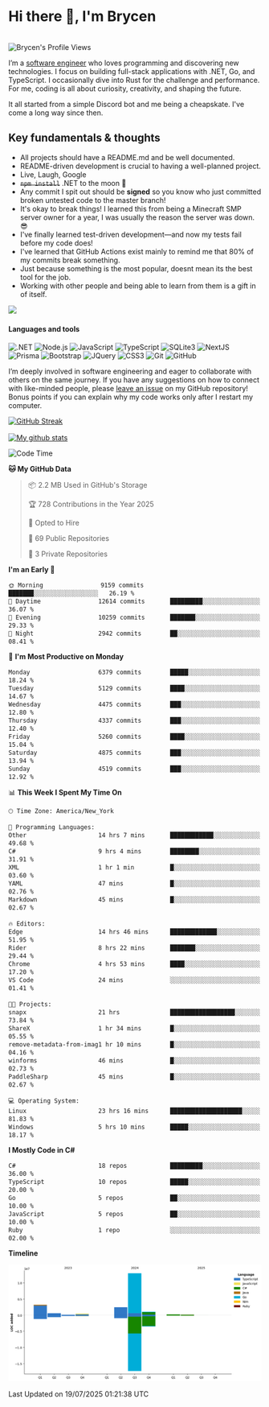 # Hi there 👋, I'm Brycen

<br>
<img src="https://komarev.com/ghpvc/?username=BrycensRanch" alt="Brycen's Profile Views" />

I’m a [software engineer](https://en.wikipedia.org/wiki/Software_engineering) who loves programming and discovering new technologies. I focus on building full-stack applications with .NET, Go, and TypeScript. I occasionally dive into Rust for the challenge and performance. For me, coding is all about curiosity, creativity, and shaping the future.

It all started from a simple Discord bot and me being a cheapskate. I've come a long way since then.

## Key fundamentals & thoughts

- All projects should have a README.md and be well documented.
- README-driven development is crucial to having a well-planned project.
- Live, Laugh, Google
- ~~`npm install`~~ .NET to the moon 🚀
- Any commit I spit out should be **signed** so you know who just committed broken untested code to the master branch!
- It's okay to break things! I learned this from being a Minecraft SMP server owner for a year, I was usually the reason the server was down. 😎
- I've finally learned test-driven development—and now my tests fail before my code does!
- I've learned that GitHub Actions exist mainly to remind me that 80% of my commits break something.
- Just because something is the most popular, doesnt mean its the best tool for the job.
- Working with other people and being able to learn from them is a gift in of itself.

<img src="https://res.cloudinary.com/practicaldev/image/fetch/s--OoBLh7-Q--/c_limit%2Cf_auto%2Cfl_progressive%2Cq_auto%2Cw_880/https://cdn-images-1.medium.com/max/1614/1%2A8BlqJ8lNVZzuRjAg1mZ50w.png" height="400"/>

<h4>Languages and tools</h4>
<p>
  <img src="https://img.shields.io/badge/.NET-%23512BD4.svg?&style=for-the-badge&logo=dotnet&logoColor=white" alt=".NET" />
  <img src="https://img.shields.io/badge/node.js%20-%2343853D.svg?&style=for-the-badge&logo=node.js&logoColor=white" alt="Node.js" />
  <img src="https://img.shields.io/badge/javascript%20-%23323330.svg?&style=for-the-badge&logo=javascript&logoColor=%23F7DF1E" alt="JavaScript" />
  <img src="https://img.shields.io/badge/typescript%20-%23323330.svg?&style=for-the-badge&logo=typescript&logoColor=#3467eb" alt="TypeScript" />
  <img src="https://img.shields.io/badge/sqlite3%20-%23323330.svg?&style=for-the-badge&logo=sqlite&logoColor=#3467eb" alt="SQLite3" />
  <img src="https://img.shields.io/badge/Next.JS%20-%23323330.svg?&style=for-the-badge&logo=next.js&logoColor=#3467eb" alt="NextJS" />
  <img src="https://img.shields.io/badge/Prisma%20-%23323330.svg?&style=for-the-badge&logo=prisma&logoColor=#3467eb" alt="Prisma" />
  <img src="https://img.shields.io/badge/bootstrap%20-%23323330.svg?&style=for-the-badge&logo=bootstrap" alt="Bootstrap" />
  <img src="https://img.shields.io/badge/jquery%20-%23323330.svg?&style=for-the-badge&logo=jquery" alt="JQuery" />
  <img src="https://img.shields.io/badge/css3%20-%23323330.svg?&style=for-the-badge&logo=css3" alt="CSS3" />
  <img src="https://img.shields.io/badge/git%20-%23323330.svg?&style=for-the-badge&logo=git" alt="Git" />
  <img src="https://img.shields.io/badge/github%20-%23323330.svg?&style=for-the-badge&logo=github" alt="GitHub" />
</p>

I’m deeply involved in software engineering and eager to collaborate with others on the same journey. If you have any suggestions on how to connect with like-minded people, please [leave an issue](https://github.com/BrycensRanch/BrycensRanch/issues/new) on my GitHub repository! Bonus points if you can explain why my code works only after I restart my computer. 

<p><a href="https://git.io/streak-stats"><img src=https://github-readme-streak-stats-eight.vercel.app?user=BrycensRanch&amp;theme=dark&amp;hide_border=true&fire=EB5454&amp;ring=0CEB19" alt="GitHub Streak"></a></p>

<a href="https://github.com/anuraghazra/github-readme-stats">
  <img align="center" src="https://github-readme-stats.anuraghazra1.vercel.app/api?username=BrycensRanch&show_icons=true&line_height=27&include_all_commits=true" alt="My github stats" />
</a>

<!--START_SECTION:waka-->
![Code Time](http://img.shields.io/badge/Code%20Time-2%2C405%20hrs%2043%20mins-blue)

**🐱 My GitHub Data** 

> 📦 2.2 MB Used in GitHub's Storage 
 > 
> 🏆 728 Contributions in the Year 2025
 > 
> 💼 Opted to Hire
 > 
> 📜 69 Public Repositories 
 > 
> 🔑 3 Private Repositories 
 > 
**I'm an Early 🐤** 

```text
🌞 Morning                9159 commits        ███████░░░░░░░░░░░░░░░░░░   26.19 % 
🌆 Daytime                12614 commits       █████████░░░░░░░░░░░░░░░░   36.07 % 
🌃 Evening                10259 commits       ███████░░░░░░░░░░░░░░░░░░   29.33 % 
🌙 Night                  2942 commits        ██░░░░░░░░░░░░░░░░░░░░░░░   08.41 % 
```
📅 **I'm Most Productive on Monday** 

```text
Monday                   6379 commits        █████░░░░░░░░░░░░░░░░░░░░   18.24 % 
Tuesday                  5129 commits        ████░░░░░░░░░░░░░░░░░░░░░   14.67 % 
Wednesday                4475 commits        ███░░░░░░░░░░░░░░░░░░░░░░   12.80 % 
Thursday                 4337 commits        ███░░░░░░░░░░░░░░░░░░░░░░   12.40 % 
Friday                   5260 commits        ████░░░░░░░░░░░░░░░░░░░░░   15.04 % 
Saturday                 4875 commits        ███░░░░░░░░░░░░░░░░░░░░░░   13.94 % 
Sunday                   4519 commits        ███░░░░░░░░░░░░░░░░░░░░░░   12.92 % 
```


📊 **This Week I Spent My Time On** 

```text
🕑︎ Time Zone: America/New_York

💬 Programming Languages: 
Other                    14 hrs 7 mins       ████████████░░░░░░░░░░░░░   49.68 % 
C#                       9 hrs 4 mins        ████████░░░░░░░░░░░░░░░░░   31.91 % 
XML                      1 hr 1 min          █░░░░░░░░░░░░░░░░░░░░░░░░   03.60 % 
YAML                     47 mins             █░░░░░░░░░░░░░░░░░░░░░░░░   02.76 % 
Markdown                 45 mins             █░░░░░░░░░░░░░░░░░░░░░░░░   02.67 % 

🔥 Editors: 
Edge                     14 hrs 46 mins      █████████████░░░░░░░░░░░░   51.95 % 
Rider                    8 hrs 22 mins       ███████░░░░░░░░░░░░░░░░░░   29.44 % 
Chrome                   4 hrs 53 mins       ████░░░░░░░░░░░░░░░░░░░░░   17.20 % 
VS Code                  24 mins             ░░░░░░░░░░░░░░░░░░░░░░░░░   01.41 % 

🐱‍💻 Projects: 
snapx                    21 hrs              ██████████████████░░░░░░░   73.84 % 
ShareX                   1 hr 34 mins        █░░░░░░░░░░░░░░░░░░░░░░░░   05.55 % 
remove-metadata-from-imag1 hr 10 mins        █░░░░░░░░░░░░░░░░░░░░░░░░   04.16 % 
winforms                 46 mins             █░░░░░░░░░░░░░░░░░░░░░░░░   02.73 % 
PaddleSharp              45 mins             █░░░░░░░░░░░░░░░░░░░░░░░░   02.67 % 

💻 Operating System: 
Linux                    23 hrs 16 mins      ████████████████████░░░░░   81.83 % 
Windows                  5 hrs 10 mins       █████░░░░░░░░░░░░░░░░░░░░   18.17 % 
```

**I Mostly Code in C#** 

```text
C#                       18 repos            █████████░░░░░░░░░░░░░░░░   36.00 % 
TypeScript               10 repos            █████░░░░░░░░░░░░░░░░░░░░   20.00 % 
Go                       5 repos             ██░░░░░░░░░░░░░░░░░░░░░░░   10.00 % 
JavaScript               5 repos             ██░░░░░░░░░░░░░░░░░░░░░░░   10.00 % 
Ruby                     1 repo              ░░░░░░░░░░░░░░░░░░░░░░░░░   02.00 % 
```



**Timeline**

![Lines of Code chart](https://raw.githubusercontent.com/BrycensRanch/BrycensRanch/main/assets/bar_graph.png)


 Last Updated on 19/07/2025 01:21:38 UTC
<!--END_SECTION:waka-->

<!--
**BrycensRanch/BrycensRanch** is a ✨ _special_ ✨ repository because its `README.md` (this file) appears on your GitHub profile.

Here are some ideas to get you started:

- 🔭 I’m currently working on ...
- 🌱 I’m currently learning ...
- 👯 I’m looking to collaborate on ...
- 🤔 I’m looking for help with ...
- 💬 Ask me about ...
- 📫 How to reach me: ...
- 😄 Pronouns: ...
- ⚡ Fun fact: ...
-->
